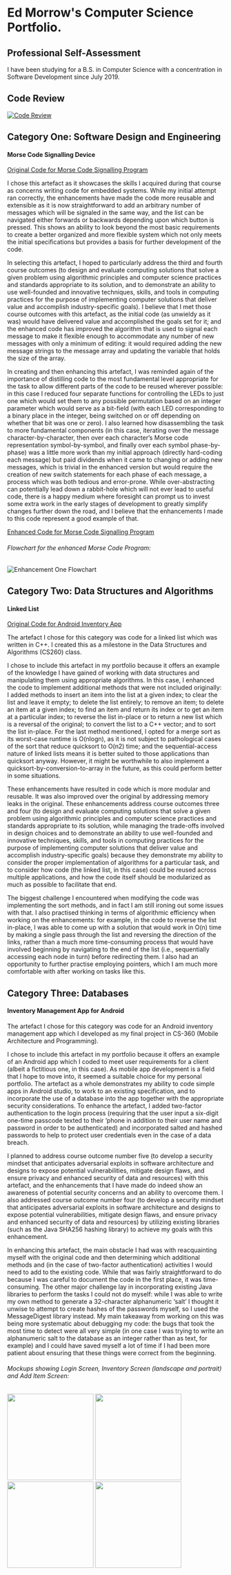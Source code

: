 # Ed Morrow's Computer Science Portfolio.

## Professional Self-Assessment
I have been studying for a B.S. in Computer Science with a concentration in Software Development since July 2019.

## Code Review
[![Code Review](https://img.youtube.com/vi/6ycBk1MSeTA/0.jpg)](https://www.youtube.com/watch?v=6ycBk1MSeTA)

## Category One: Software Design and Engineering
#### Morse Code Signalling Device
<a href="https://github.com/MaYingHu/CS350-Emerging-Systems-and-Architectures/">Original Code for Morse Code Signalling Program</a>

I chose this artefact as it showcases the skills I acquired during that course as concerns writing code for embedded systems. While my initial attempt ran correctly, the enhancements have made the code more reusable and extensible as it is now straightforward to add an arbitrary number of messages which will be signaled in the same way, and the list can be navigated either forwards or backwards depending upon which button is pressed. This shows an ability to look beyond the most basic requirements to create a better organized and more flexible system which not only meets the initial specifications but provides a basis for further development of the code.

In selecting this artefact, I hoped to particularly address the third and fourth course outcomes (to design and evaluate computing solutions that solve a given problem using algorithmic principles and computer science practices and standards appropriate to its solution, and to demonstrate an ability to use well-founded and innovative techniques, skills, and tools in computing practices for the purpose of implementing computer solutions that deliver value and accomplish industry-specific goals). I believe that I met those course outcomes with this artefact, as the initial code (as unwieldy as it was) would have delivered value and accomplished the goals set for it; and the enhanced code has improved the algorithm that is used to signal each message to make it flexible enough to accommodate any number of new messages with only a minimum of editing: it would required adding the new message strings to the message array and updating the variable that holds the size of the array.

In creating and then enhancing this artefact, I was reminded again of the importance of distilling code to the most fundamental level appropriate for the task to allow different parts of the code to be reused wherever possible: in this case I reduced four separate functions for controlling the LEDs to just one which would set them to any possible permutation based on an integer parameter which would serve as a bit-field (with each LED corresponding to a binary place in the integer, being switched on or off depending on whether that bit was one or zero). I also learned how disassembling the task to more fundamental components (in this case, iterating over the message character-by-character, then over each character’s Morse code representation symbol-by-symbol, and finally over each symbol phase-by-phase) was a little more work than my initial approach (directly hard-coding each message) but paid dividends when it came to changing or adding new messages, which is trivial in the enhanced version but would require the creation of new switch statements for each phase of each message, a process which was both tedious and error-prone. While over-abstracting can potentially lead down a rabbit-hole which will not ever lead to useful code, there is a happy medium where foresight can prompt us to invest some extra work in the early stages of development to greatly simplify changes further down the road, and I believe that the enhancements I made to this code represent a good example of that.

<a href="https://github.com/MaYingHu/CS350-Emerging-Systems-and-Architectures/">Enhanced Code for Morse Code Signalling Program</a>

###### Flowchart for the enhanced Morse Code Program:
![Enhancement One Flowchart](./MorseCodeFlowchart.svg)

## Category Two: Data Structures and Algorithms 
#### Linked List

<a href="https://github.com/MaYingHu/CS-360-Inventory-App/tree/master">Original Code for Android Inventory App</a>

The artefact I chose for this category was code for a linked list which was written in C++. I created this as a milestone in the Data Structures and Algorithms (CS260) class.

I chose to include this artefact in my portfolio because it offers an example of the knowledge I have gained of working with data structures and manipulating them using appropriate algorithms. In this case, I enhanced the code to implement additional methods that were not included originally: I added methods to insert an item into the list at a given index; to clear the list and leave it empty; to delete the list entirely; to remove an item; to delete an item at a given index; to find an item and return its index or to get an item at a particular index; to reverse the list in-place or to return a new list which is a reversal of the original; to convert the list to a C++ vector; and to sort the list in-place. For the last method mentioned, I opted for a merge sort as its worst-case runtime is O(nlogn), as it is not subject to pathological cases of the sort that reduce quicksort to O(n2) time; and the sequential-access nature of linked lists means it is better suited to those applications than quicksort anyway. However, it might be worthwhile to also implement a quicksort-by-conversion-to-array in the future, as this could perform better in some situations. 

These enhancements have resulted in code which is more modular and reusable. It was also improved over the original by addressing memory leaks in the original. These enhancements address course outcomes three and four (to design and evaluate computing solutions that solve a given problem using algorithmic principles and computer science practices and standards appropriate to its solution, while managing the trade-offs involved in design choices and to demonstrate an ability to use well-founded and innovative techniques, skills, and tools in computing practices for the purpose of implementing computer solutions that deliver value and accomplish industry-specific goals) because they demonstrate my ability to consider the proper implementation of algorithms for a particular task, and to consider how code (the linked list, in this case) could be reused across multiple applications, and how the code itself should be modularized as much as possible to facilitate that end.

The biggest challenge I encountered when modifying the code was implementing the sort methods, and in fact I am still ironing out some issues with that. I also practised thinking in terms of algorithmic efficiency when working on the enhancements: for example, in the code to reverse the list in-place, I was able to come up with a solution that would work in O(n) time by making a single pass through the list and reversing the direction of the links, rather than a much more time-consuming process that would have involved beginning by navigating to the end of the list (i.e., sequentially accessing each node in turn) before redirecting them. I also had an opportunity to further practise employing pointers, which I am much more comfortable with after working on tasks like this.

## Category Three: Databases
#### Inventory Management App for Android
The artefact I chose for this category was code for an Android inventory management app which I developed as my final project in CS-360 (Mobile Architecture and Programming).

I chose to include this artefact in my portfolio because it offers an example of an Android app which I coded to meet user requirements for a client (albeit a fictitious one, in this case). As mobile app development is a field that I hope to move into, it seemed a suitable choice for my personal portfolio. The artefact as a whole demonstrates my ability to code simple apps in Android studio, to work to an existing specification, and to incorporate the use of a database into the app together with the appropriate security considerations. To enhance the artefact, I added two-factor authentication to the login process (requiring that the user input a six-digit one-time passcode texted to their ’phone in addition to their user name and password in order to be authenticated) and incorporated salted and hashed passwords to help to protect user credentials even in the case of a data breach.

I planned to address course outcome number five (to develop a security mindset that anticipates adversarial exploits in software architecture and designs to expose potential vulnerabilities, mitigate design flaws, and ensure privacy and enhanced security of data and resources) with this artefact, and the enhancements that I have made do indeed show an awareness of potential security concerns and an ability to overcome them. I also addressed course outcome number four (to develop a security mindset that anticipates adversarial exploits in software architecture and designs to expose potential vulnerabilities, mitigate design flaws, and ensure privacy and enhanced security of data and resources) by utilizing existing libraries (such as the Java SHA256 hashing library) to achieve my goals with this enhancement. 

In enhancing this artefact, the main obstacle I had was with reacquainting myself with the original code and then determining which additional methods and (in the case of two-factor authentication) activities I would need to add to the existing code. While that was fairly straightforward to do because I was careful to document the code in the first place, it was time-consuming. The other major challenge lay in incorporating existing Java libraries to perform the tasks I could not do myself: while I was able to write my own method to generate a 32-character alphanumeric ‘salt’ I thought it unwise to attempt to create hashes of the passwords myself, so I used the MessageDigest library instead. My main takeaway from working on this was being more systematic about debugging my code: the bugs that took the most time to detect were all very simple (in one case I was trying to write an alphanumeric salt to the database as an integer rather than as text, for example) and I could have saved myself a lot of time if I had been more patient about ensuring that these things were correct from the beginning.

###### Mockups showing Login Screen, Inventory Screen (landscape and portrait) and Add Item Screen:</p>
<p float="left">
  <img src="./appMockupsLogin.svg" width="200" />
  <img src="./appMockupsInventoryLandscape.svg" height="200" /> 
  <img src="./appMockupsInventoryPortrait.svg" width="200" />
  <img src="./appMockupsAddItem.svg" width="200" />
</p>

